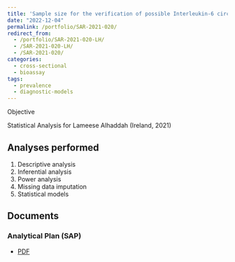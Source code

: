 ```yaml
---
title: 'Sample size for the verification of possible Interleukin-6 circadian rhythm in Alpha-1 Antitrypsin deficient patients'
date: "2022-12-04"
permalink: /portfolio/SAR-2021-020/
redirect_from:
  - /portfolio/SAR-2021-020-LH/
  - /SAR-2021-020-LH/
  - /SAR-2021-020/
categories:
  - cross-sectional
  - bioassay
tags:
  - prevalence
  - diagnostic-models
---
```


Objective

Statistical Analysis for Lameese Alhaddah (Ireland, 2021)
<!-- Technical Report for Lameese Alhaddah (Ireland, 2021) -->

## Analyses performed

1. Descriptive analysis
1. Inferential analysis
1. Power analysis
1. Missing data imputation
1. Statistical models

## Documents

<!-- The client has requested that this analysis be kept confidential until a future date, determined by the client. -->
<!-- All documents from this consultation are therefore not published online and only the title and year of the analysis will be included in the consultant's Portfolio. -->
<!-- After the agreed date is reached, the documents will be released. -->

<!-- The client has requested that this analysis be kept confidential. -->
<!-- All documents from this consultation are therefore not published online and only the title and year of the analysis will be included in the consultant's Portfolio. -->

### Analytical Plan (SAP)

- [PDF][sap]

<!-- ### Statistical Analysis Report (SAR) -->

<!-- - [PDF][sar] -->

<!-- ## Associated analyses -->

<!-- This analysis is part of a larger project and is supported by other analyses, linked below. -->

<!-- **[assoc_title]** -->

<!-- <[assoc_link]> -->

<!-- --- -->

[sap]: /files/SAP-2021-020-LH-v01.pdf
[sar]: /files/SAR-2021-020-LH-v01.pdf
